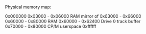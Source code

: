 Physical memory map:

0x000000
    0x03000 - 0x06000         RAM mirror of 0x63000 - 0x66000
    0x60000 - 0x80000      RAM
        0x60000 - 0x62400   Drive 0 track buffer
        0x70000 - 0x80000   CP/M userspace
0xffffff